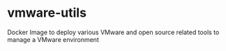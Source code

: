 # vmware-utils
Docker Image to deploy various VMware and open source related tools to manage a VMware environment

